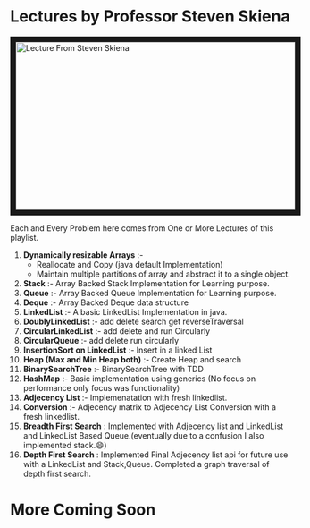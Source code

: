 # Lectures by Professor Steven Skiena

<a href="http://www.youtube.com/watch?feature=player_embedded&v=A2bFN3MyNDA" target="_blank"><img src="http://img.youtube.com/vi/A2bFN3MyNDA/0.jpg" alt="Lecture From Steven Skiena " width="500" height="300" border="10" /></a>

Each and Every Problem here comes from One or More Lectures of this playlist.

1. **Dynamically resizable Arrays** :- 
     * Reallocate and Copy (java default Implementation) 
     * Maintain multiple partitions of array and abstract it to a single object.
2. **Stack** :- Array Backed Stack Implementation for Learning purpose.
3. **Queue** :- Array Backed Queue Implementation for Learning purpose.
4. **Deque** :- Array Backed Deque data structure
5. **LinkedList** :- A basic LinkedList Implementation in java.
6. **DoublyLinkedList** :- add delete search get reverseTraversal
7. **CircularLinkedList** :- add delete and run Circularly
8. **CircularQueue** :- add delete run circularly
9. **InsertionSort on LinkedList** :- Insert in a linked List
10. **Heap (Max and Min Heap both)** :- Create Heap and search
11. **BinarySearchTree** :-	BinarySearchTree with TDD 
12. **HashMap** :- Basic implementation using generics (No focus on performance only focus was functionality) 
13. **Adjecency List** :- Implemenatation with fresh linkedlist.
14. **Conversion** :- Adjecency matrix to Adjecency List Conversion with a fresh linkedlist.
15. **Breadth First Search** : Implemented with Adjecency list and LinkedList and LinkedList Based Queue.(eventually due to a confusion I also implemented stack.:smile:)
16. **Depth First Search** : Implemented Final Adjecency list api for future use with a LinkedList and Stack,Queue. 
			Completed a graph traversal of depth first search.

			
# More Coming Soon


